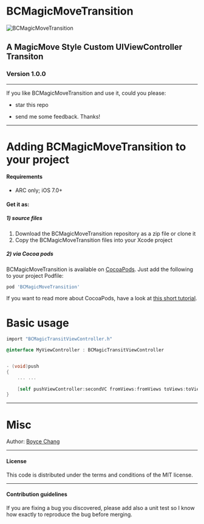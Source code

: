 BCMagicMoveTransition
=====================

![BCMagicMoveTransition](http://pan.baidu.com/s/1kTl4LWb)


## A MagicMove Style Custom UIViewController Transiton

### Version 1.0.0


---
If you like BCMagicMoveTransition and use it, could you please:

 * star this repo 

 * send me some feedback. Thanks!


------------------------------------
Adding BCMagicMoveTransition to your project
====================================

#### Requirements

* ARC only; iOS 7.0+

#### Get it as: 
##### 1) source files

1. Download the BCMagicMoveTransition repository as a zip file or clone it
2. Copy the BCMagicMoveTransition files into your Xcode project

##### 2) via Cocoa pods

BCMagicMoveTransition is available on [CocoaPods](http://cocoapods.org). Just add the following to your project Podfile:

```ruby
pod 'BCMagicMoveTransition'
```

If you want to read more about CocoaPods, have a look at [this short tutorial](http://www.raywenderlich.com/12139/introduction-to-cocoapods).


Basic usage
====================================
```objective-c
import "BCMagicTransitViewController.h"

@interface MyViewController : BCMagicTransitViewController


- (void)push
{
    ... ...
    
    [self pushViewController:secondVC fromViews:fromViews toViews:toViews duration:0.3];
}

```

-------

Misc
=======

Author: [Boyce Chang](http://www.boycechang.com)

-------
#### License
This code is distributed under the terms and conditions of the MIT license. 

-------
#### Contribution guidelines

If you are fixing a bug you discovered, please add also a unit test so I know how exactly to reproduce the bug before merging.
